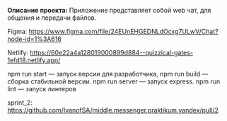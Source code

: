 **Описание проекта:**
Приложение представляет собой web чат, для общения и передачи файлов.

Figma: https://www.figma.com/file/24EUnEHGEDNLdOcxg7ULwV/Chat?node-id=1%3A616

Netlify: https://60e22a4a128019000899d884--quizzical-gates-1efd18.netlify.app/

npm run start — запуск версии для разработчика,
npm run build — сборка стабильной версии.
npm run server — запуск express.
npm run lint — запуск линтеров

sprint_2: https://github.com/IvanofSA/middle.messenger.praktikum.yandex/pull/2

